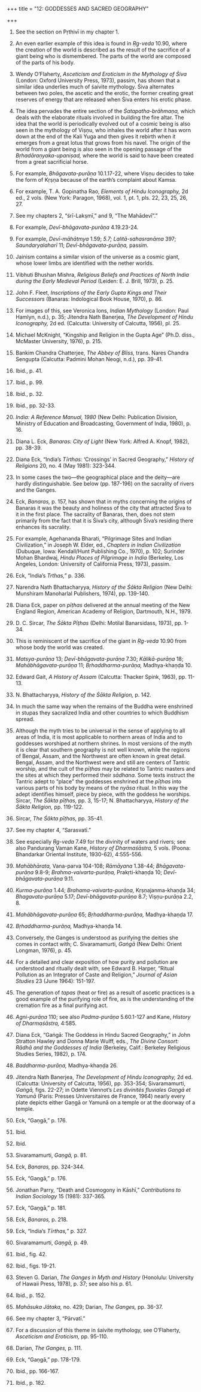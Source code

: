 +++
title = "12: GODDESSES AND SACRED GEOGRAPHY"

+++

1. See the section on Pṛthivī in my chapter 1.

2. An even earlier example of this idea is found in *Ṛg-veda* 10.90, where the creation of the world is described as the result of the sacrifice of a giant being who is dismembered. The parts of the world are composed of the parts of his body.

3. Wendy O’Flaherty, *Asceticism and Eroticism in the Mythology of Śiva* \(London: Oxford University Press, 1973\), passim, has shown that a similar idea underlies much of śaivite mythology. Śiva alternates between two poles, the ascetic and the erotic, the former creating great reserves of energy that are released when Śiva enters his erotic phase.

4. The idea pervades the entire section of the *Śatapatha-brāhmaṇa,* which deals with the elaborate rituals involved in building the fire altar. The idea that the world is periodically evolved out of a cosmic being is also seen in the mythology of Viṣṇu, who inhales the world after it has worn down at the end of the Kali Yuga and then gives it rebirth when it emerges from a great lotus that grows from his navel. The origin of the world from a giant being is also seen in the opening passage of the *Bṛhadāraṇyaka-upaniṣad,* where the world is said to have been created from a great sacrificial horse.

5. For example, *Bhāgavata-purāṇa* 10.1.17-22, where Viṣṇu decides to take the form of Kṛṣṇa because of the earth’s complaint about Kamsa.

6. For example, T. A. Gopinatha Rao, *Elements of Hindu Iconography,* 2d ed., 2 vols. \(New York: Paragon, 1968\), vol. 1, pt. 1, pls. 22, 23, 25, 26, 27.

7. See my chapters 2, “śrī-Lakṣmī,” and 9, “The Mahādevī”.”

8. For example, *Devī-bhāgavata-purāṇa* 4.19.23-24.

9. For example, *Devī-māhātmya* 1.59; *5.7; Lalitā-sahasranāma* 397; *Saundaryalaharī* 11; *Devī-bhāgavata-purāṇa,* passim.

10. Jainism contains a similar vision of the universe as a cosmic giant, whose lower limbs are identified with the nether worlds.

11. Vibhuti Bhushan Mishra, *Religious Beliefs and Practices of North India during the Early Medieval Period* \(Leiden: E. J. Brill, 1973\), p. 25.

12. John F. Fleet, *Inscriptions of the Early Gupta Kings and Their Successors* \(Banaras: Indological Book House, 1970\), p. 86.

13. For images of this, see Veronica Ions, *Indian Mythology* \(London: Paul Hamlyn, n.d.\), p. 35; Jitendra Nath Banerjea, *The Development of Hindu Iconography,* 2d ed. \(Calcutta: University of Calcutta, 1956\), pl. 25.

14. Michael McKnight, “Kingship and Religion in the Gupta Age” \(Ph.D. diss., McMaster University, 1976\), p. 215.

15. Bankim Chandra Chatterjee, *The Abbey of Bliss,* trans. Nares Chandra Sengupta \(Calcutta: Padmini Mohan Neogi, n.d.\), pp. 39-41.

16. Ibid., p. 41.

17. Ibid., p. 99.

18. Ibid., p. 32.

19. Ibid., pp. 32-33.

20. *India: A Reference Manual, 1980* \(New Delhi: Publication Division, Ministry of Education and Broadcasting, Government of India, 1980\), p. 16.

21. Diana L. Eck, *Banaras: City of Light* \(New York: Alfred A. Knopf, 1982\), pp. 38-39.

22. Diana Eck, “India’s *Tīrthas:* ‘Crossings’ in Sacred Geography,” *History of Religions* 20, no. 4 \(May 1981\): 323-344.

23. In some cases the two—the geographical place and the deity—are hardly distinguishable. See below \(pp. 187-196\) on the sacrality of rivers and the Ganges.

24. Eck, *Banaras,* p. 157, has shown that in myths concerning the origins of Banaras it was the beauty and holiness of the city that attracted Śiva to it in the first place. The sacrality of Banaras, then, does not stem primarily from the fact that it is Śiva’s city, although Śiva’s residing there enhances its sacrality.

25. For example, Agehananda Bharati, “Pilgrimage Sites and Indian Civilization,” in Joseph W. Elder, ed., *Chapters in Indian Civilization* \(Dubuque, Iowa: Kendall/Hunt Publishing Co., 1970\), p. 102; Surinder Mohan Bhardwaj, *Hindu Places of Pilgrimage in India* \(Berkeley, Los Angeles, London: University of California Press, 1973\), passim.

26. Eck, “India’s *Trthas,”* p. 336.

27. Narendra Nath Bhattacharyya, *History of the Śākta Religion* \(New Delhi: Munshiram Manoharlal Publishers, 1974\), pp. 139-140.

28. Diana Eck, paper on *pīṭhas* delivered at the annual meeting of the New England Region, American Academy of Religion, Dartmouth, N.H., 1979.

29. D. C. Sircar, *The Śākta Pīṭhas* \(Delhi: Motilal Banarsidass, 1973\), pp. 1-34.

30. This is reminiscent of the sacrifice of the giant in *Ṛg-veda* 10.90 from whose body the world was created.

31. *Matsya-purāṇa* 13; *Devī-bhāgavata-purāṇa* 7.30; *Kālikā-purāṇa* 18; *Mahābhāgavata-purāṇa* 11; *Bṛhaddharma-purāṇa,* Madhya-khaṇḍa 10.

32. Edward Gait, *A History of Assam* \(Calcutta: Thacker Spink, 1963\), pp. 11-13.

33. N. Bhattacharyya, *History of the Śākta Religion,* p. 142.

34. In much the same way when the remains of the Buddha were enshrined in stupas they sacralized India and other countries to which Buddhism spread.

35. Although the myth tries to be universal in the sense of applying to all areas of India, it is most applicable to northern areas of India and to goddesses worshiped at northern shrines. In most versions of the myth it is clear that southern geography is not well known, while the regions of Bengal, Assam, and the Northwest are often known in great detail. Bengal, Assam, and the Northwest were and still are centers of Tantric worship, and the cult of the *pīṭhas* may be related to Tantric masters and the sites at which they performed their *sādhana.* Some texts instruct the Tantric adept to “place” the goddesses enshrined at the *pīṭhas* into various parts of his body by means of the *nyāsa* ritual. In this way the adept identifies himself, piece by piece, with the goddess he worships. Sircar, *The Śākta pīṭhas,* pp. 3, 15-17; N. Bhattacharyya, *History of the Śākta Religion,* pp. 119-122.

36. Sircar, *The Śākta pīṭhas,* pp. 35-41.

37. See my chapter 4, “Sarasvatī.”

38. See especially *Ṛg-veda* 7.49 for the divinity of waters and rivers; see also Pandurang Vaman Kane, *History of Dharmaśāstra,* 5 vols. \(Poona: Bhandarkar Oriental Institute, 1930-62\), 4:555-556.

39. *Mahābhārata,* Vana-parva 104-108; *Rāmāyana* 1.38-44; *Bhāgavata-purāṇa* 9.8-9; *Brahma-vaivarta-purāṇa,* Prakṛti-khaṇḍa 10; *Devī-bhāgavata-purāṇa* 9.11.

40. *Kurma-purāṇa* 1.44; *Brahama-vaivarta-purāṇa,* Kṛṣṇajanma-khaṇḍa 34; *Bhagavata-purāṇa* 5.17; *Devī-bhāgavata-purāṇa* 8.7; Viṣṇu-pur*āṇ*a 2.2, 8.

41. *Mahābhāgavata-purāṇa* 65; *Bṛhaddharma-purāṇa,* Madhya-khaṇḍa 17.

42. *Bṛhaddharma-purāṇa,* Madhya-khaṇḍa 14.

43. Conversely, the Ganges is understood as purifying the deities she comes in contact with; C. Sivaramamurti, *Gaṅgā* \(New Delhi: Orient Longman, 1976\), p. 45.

44. For a detailed and clear exposition of how purity and pollution are understood and ritually dealt with, see Edward B. Harper, “Ritual Pollution as an Integrator of Caste and Religion,” *Journal of Asian Studies* 23 \(June 1964\): 151-197.

45. The generation of *tapas* \(heat or fire\) as a result of ascetic practices is a good example of the purifying role of fire, as is the understanding of the cremation fire as a final purifying act.

46. *Agni-purāṇa* 110; see also *Padma-purāṇa* 5.60.1-127 and Kane, *History of Dharmaśāstra,* 4:585.

47. Diana Eck, “Gaṅgā: The Goddess in Hindu Sacred Geography,” in John Stratton Hawley and Donna Marie Wulff, eds., *The Divine Consort: Rādhā and the Goddesses of India* \(Berkeley, Calif.: Berkeley Religious Studies Series, 1982\), p. 174.

48. *Baddharma-purāṇa,* Madhya-khaṇḍa 26.

49. Jitendra Nath Banerjea, *The Development of Hindu Iconography,* 2d ed. \(Calcutta: University of Calcutta, 1956\), pp. 353-354; Sivaramamurti, *Gaṅgā,* figs. 22-27; in Odette Viennot’s *Les divinités fluviales Gaṇgā et Yamunā* \(Paris: Presses Universitaires de France, 1964\) nearly every plate depicts either Gaṇgā or Yamunā on a temple or at the doorway of a temple.

50. Eck, “Gaṇgā,” p. 176.

51. Ibid.

52. Ibid.

53. Sivaramamurti, *Gaṇgā,* p. 81.

54. Eck, *Banaras,* pp. 324-344.

55. Eck, “Gaṇgā,” p. 176.

56. Jonathan Parry, “Death and Cosmogony in Kāshī,” *Contributions to Indian Sociology* 15 \(1981\): 337-365.

57. Eck, “Gaṇgā,” p. 181.

58. Eck, *Banaras,* p. 218.

59. Eck, “India’s *Tīrthas,”* p. 327.

60. Sivaramamurti, *Gaṇgā,* p. 49.

61. Ibid., fig. 42.

62. Ibid., figs. 19-21.

63. Steven G. Darian, *The Ganges in Myth and History* \(Honolulu: University of Hawaii Press, 1978\), p. 37; see also his p. 61.

64. Ibid., p. 152.

65. *Mahāsuka Jātaka,* no. 429; Darian, *The Ganges,* pp. 36-37.

66. See my chapter 3, “Pārvatī.”

67. For a discussion of this theme in śaivite mythology, see O’Flaherty, *Asceticism and Eroticism,* pp. 95-110.

68. Darian, *The Ganges,* p. 111.

69. Eck, “Gaṇgā,” pp. 178-179.

70. Ibid., pp. 166-167.

71. Ibid., p. 182.


